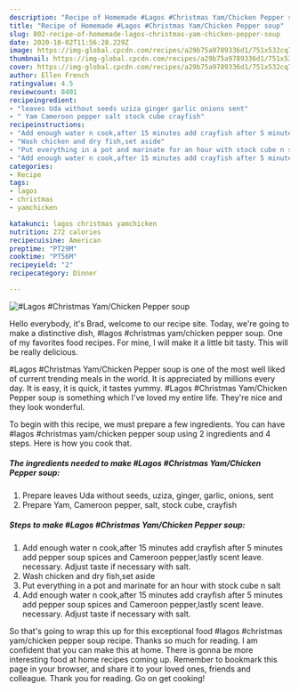 ```yaml
---
description: "Recipe of Homemade #Lagos #Christmas Yam/Chicken Pepper soup"
title: "Recipe of Homemade #Lagos #Christmas Yam/Chicken Pepper soup"
slug: 802-recipe-of-homemade-lagos-christmas-yam-chicken-pepper-soup
date: 2020-10-02T11:56:28.229Z
image: https://img-global.cpcdn.com/recipes/a29b75a9789336d1/751x532cq70/lagos-christmas-yamchicken-pepper-soup-recipe-main-photo.jpg
thumbnail: https://img-global.cpcdn.com/recipes/a29b75a9789336d1/751x532cq70/lagos-christmas-yamchicken-pepper-soup-recipe-main-photo.jpg
cover: https://img-global.cpcdn.com/recipes/a29b75a9789336d1/751x532cq70/lagos-christmas-yamchicken-pepper-soup-recipe-main-photo.jpg
author: Ellen French
ratingvalue: 4.5
reviewcount: 8401
recipeingredient:
- "leaves Uda without seeds uziza ginger garlic onions sent"
- " Yam Cameroon pepper salt stock cube crayfish"
recipeinstructions:
- "Add enough water n cook,after 15 minutes add crayfish after 5 minutes add pepper soup spices and Cameroon pepper,lastly scent leave. necessary. Adjust taste if necessary with salt."
- "Wash chicken and dry fish,set aside"
- "Put everything in a pot and marinate for an hour with stock cube n salt"
- "Add enough water n cook,after 15 minutes add crayfish after 5 minutes add pepper soup spices and Cameroon pepper,lastly scent leave. necessary. Adjust taste if necessary with salt."
categories:
- Recipe
tags:
- lagos
- christmas
- yamchicken

katakunci: lagos christmas yamchicken 
nutrition: 272 calories
recipecuisine: American
preptime: "PT29M"
cooktime: "PT56M"
recipeyield: "2"
recipecategory: Dinner

---
```



![#Lagos #Christmas Yam/Chicken Pepper soup](https://img-global.cpcdn.com/recipes/a29b75a9789336d1/751x532cq70/lagos-christmas-yamchicken-pepper-soup-recipe-main-photo.jpg)

Hello everybody, it's Brad, welcome to our recipe site. Today, we're going to make a distinctive dish, #lagos #christmas yam/chicken pepper soup. One of my favorites food recipes. For mine, I will make it a little bit tasty. This will be really delicious.



#Lagos #Christmas Yam/Chicken Pepper soup is one of the most well liked of current trending meals in the world. It is appreciated by millions every day. It is easy, it is quick, it tastes yummy. #Lagos #Christmas Yam/Chicken Pepper soup is something which I've loved my entire life. They're nice and they look wonderful.


To begin with this recipe, we must prepare a few ingredients. You can have #lagos #christmas yam/chicken pepper soup using 2 ingredients and 4 steps. Here is how you cook that.

<!--inarticleads1-->

##### The ingredients needed to make #Lagos #Christmas Yam/Chicken Pepper soup:

1. Prepare leaves Uda without seeds, uziza, ginger, garlic, onions, sent
1. Prepare  Yam, Cameroon pepper, salt, stock cube, crayfish




<!--inarticleads2-->

##### Steps to make #Lagos #Christmas Yam/Chicken Pepper soup:

1. Add enough water n cook,after 15 minutes add crayfish after 5 minutes add pepper soup spices and Cameroon pepper,lastly scent leave. necessary. Adjust taste if necessary with salt.
1. Wash chicken and dry fish,set aside
1. Put everything in a pot and marinate for an hour with stock cube n salt
1. Add enough water n cook,after 15 minutes add crayfish after 5 minutes add pepper soup spices and Cameroon pepper,lastly scent leave. necessary. Adjust taste if necessary with salt.




So that's going to wrap this up for this exceptional food #lagos #christmas yam/chicken pepper soup recipe. Thanks so much for reading. I am confident that you can make this at home. There is gonna be more interesting food at home recipes coming up. Remember to bookmark this page in your browser, and share it to your loved ones, friends and colleague. Thank you for reading. Go on get cooking!
